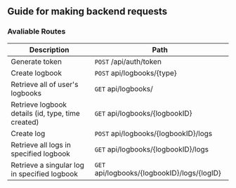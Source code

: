 ## Guide for making backend requests

### Avaliable Routes
| Description | Path |
|----------|----------|
| Generate token | `POST` /api/auth/token |
| Create logbook | `POST` api/logbooks/{type} |
| Retrieve all of user's logbooks | `GET` api/logbooks/ |
| Retrieve logbook details (id, type, time created) | `GET` api/logbooks/{logbookID} |
| Create log | `POST` api/logbooks/{logbookID}/logs |
| Retrieve all logs in specified logbook | `GET` api/logbooks/{logbookID}/logs |
| Retrieve a singular log in specified logbook | `GET` api/logbooks/{logbookID}/logs/{logID} |